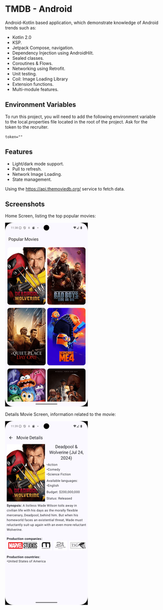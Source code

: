 
# TMDB - Android

Android-Kotlin based application, which demonstrate knowledge of Android trends such as:
- Kotlin 2.0
- KSP.
- Jetpack Compose, navigation.
- Dependency Injection using AndroidHilt.
- Sealed classes.
- Coroutines & Flows.
- Networking using Retrofit.
- Unit testing.
- Coil: Image Loading Library
- Extension functions.
- Multi-module features.




## Environment Variables

To run this project, you will need to add the following environment variable to the local.properties file located in the root of the project.
Ask for the token to the recruiter.

`token=""`


## Features

- Light/dark mode support.
- Pull to refresh.
- Network Image Loading.
- State management.

Using the https://api.themoviedb.org/ service to fetch data.



## Screenshots
Home Screen, listing the top popular movies:

![Popular movies list](screenshots/light_home.png)

Details Movie Screen, information related to the movie:

![Details movie](screenshots/light_details.png)
